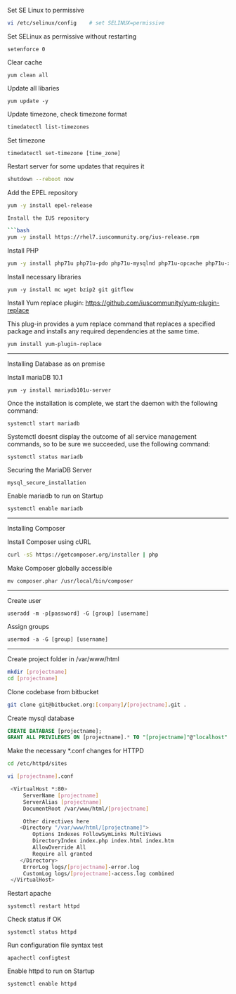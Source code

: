 Set SE Linux to permissive

```bash
vi /etc/selinux/config    # set SELINUX=permissive
```

Set SELinux as permissive without restarting

```setenforce 0```

Clear cache

```yum clean all```

Update all libaries

```yum update -y```

Update timezone, check timezone format

```bash
timedatectl list-timezones
```

Set timezone

```timedatectl set-timezone [time_zone]```

Restart server for some updates that requires it

```bash
shutdown --reboot now
```


Add the EPEL repository

```bash
yum -y install epel-release

Install the IUS repository

```bash
yum -y install https://rhel7.iuscommunity.org/ius-release.rpm
```


Install PHP

```bash
yum -y install php71u php71u-pdo php71u-mysqlnd php71u-opcache php71u-xml php71u-mcrypt php71u-gd php71u-devel php71u-mbstring php71u-json php71u-soap
```

Install necessary libraries

```yum -y install mc wget bzip2 git gitflow```

Install Yum replace plugin: https://github.com/iuscommunity/yum-plugin-replace

This plug-in provides a yum replace command that replaces a specified package and installs any required dependencies at the same time.

```yum install yum-plugin-replace```

------------------------------------------------------

Installing Database as on premise

Install mariaDB 10.1

```yum -y install mariadb101u-server```

Once the installation is complete, we start the daemon with the following command:

```systemctl start mariadb```

Systemctl doesnt display the outcome of all service management commands, so to be sure we succeeded, use the following command:

```systemctl status mariadb```

Securing the MariaDB Server

```mysql_secure_installation```

Enable mariadb to run on Startup

```systemctl enable mariadb```

------------------------------------------------------

Installing Composer

Install Composer using cURL

```bash
curl -sS https://getcomposer.org/installer | php
```

Make Composer globally accessible

```mv composer.phar /usr/local/bin/composer```

------------------------------------------------------

Create user

```useradd -m -p[password] -G [group] [username]```

 Assign groups

```usermod -a -G [group] [username]```


------------------------------------------------------

Create project folder in /var/www/html

```bash
mkdir [projectname]
cd [projectname]
```

Clone codebase from bitbucket

```bash
git clone git@bitbucket.org:[company]/[projectname].git .
```

Create mysql database

```sql
CREATE DATABASE [projectname];
GRANT ALL PRIVILEGES ON [projectname].* TO "[projectname]"@"localhost" IDENTIFIED BY "password";
```
 
Make the necessary \*.conf changes for HTTPD

```bash
cd /etc/httpd/sites

vi [projectname].conf

 <VirtualHost *:80>
     ServerName [projectname]
     ServerAlias [projectname]
     DocumentRoot /var/www/html/[projectname]

     Other directives here
    <Directory "/var/www/html/[projectname]">
        Options Indexes FollowSymLinks MultiViews
        DirectoryIndex index.php index.html index.htm
        AllowOverride All
        Require all granted
    </Directory>
     ErrorLog logs/[projectname]-error.log
     CustomLog logs/[projectname]-access.log combined
 </VirtualHost>
```

Restart apache

```systemctl restart httpd```

Check status if OK

```systemctl status httpd```

Run configuration file syntax test

```apachectl configtest```

Enable httpd to run on Startup

```systemctl enable httpd```
